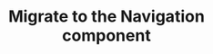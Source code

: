 ---
layout: default
title: Migrate to the Navigation component
grand_parent: App navigation
nav_order: 21
parent: Navigation component
---